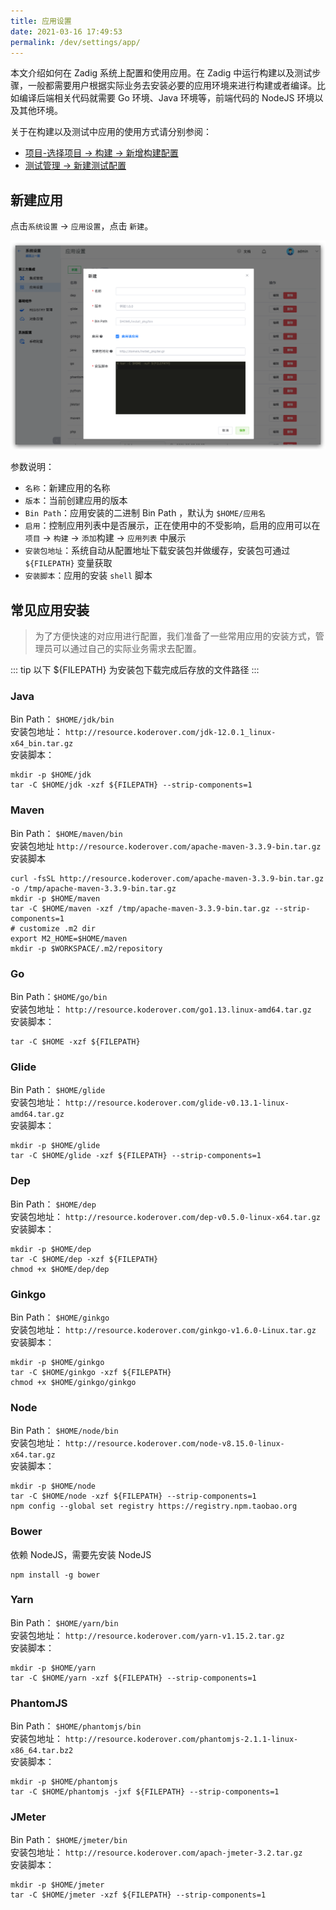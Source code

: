 ```yaml
---
title: 应用设置
date: 2021-03-16 17:49:53
permalink: /dev/settings/app/
---
```

本文介绍如何在 Zadig 系统上配置和使用应用。在 Zadig 中运行构建以及测试步骤，一般都需要用户根据实际业务去安装必要的应用环境来进行构建或者编译。比如编译后端相关代码就需要 Go 环境、Java 环境等，前端代码的 NodeJS 环境以及其他环境。

关于在构建以及测试中应用的使用方式请分别参阅：

- [项目-选择项目 -> 构建 -> 新增构建配置](/dev/project/build/)
- [测试管理 -> 新建测试配置](/dev/quality/test/)

## 新建应用

点击`系统设置` -> `应用设置`，点击 `新建`。

![app](./_images/app.png)

参数说明：
- `名称`：新建应用的名称
- `版本`：当前创建应用的版本
- `Bin Path`：应用安装的二进制 Bin Path ，默认为 `$HOME/应用名`
- `启用`：控制应用列表中是否展示，正在使用中的不受影响，启用的应用可以在 `项目` -> `构建` -> `添加`构建 -> `应用列表` 中展示
- `安装包地址`：系统自动从配置地址下载安装包并做缓存，安装包可通过 `${FILEPATH}` 变量获取
- `安装脚本`：应用的安装 `shell` 脚本

## 常见应用安装

> 为了方便快速的对应用进行配置，我们准备了一些常用应用的安装方式，管理员可以通过自己的实际业务需求去配置。

::: tip
以下 ${FILEPATH} 为安装包下载完成后存放的文件路径
:::
### Java
Bin Path： `$HOME/jdk/bin` <br>
安装包地址： `http://resource.koderover.com/jdk-12.0.1_linux-x64_bin.tar.gz` <br>
安装脚本：
```
mkdir -p $HOME/jdk
tar -C $HOME/jdk -xzf ${FILEPATH} --strip-components=1
```
### Maven
Bin Path： `$HOME/maven/bin` <br>
安装包地址 `http://resource.koderover.com/apache-maven-3.3.9-bin.tar.gz` <br>
安装脚本
```
curl -fsSL http://resource.koderover.com/apache-maven-3.3.9-bin.tar.gz  -o /tmp/apache-maven-3.3.9-bin.tar.gz
mkdir -p $HOME/maven
tar -C $HOME/maven -xzf /tmp/apache-maven-3.3.9-bin.tar.gz --strip-components=1
# customize .m2 dir
export M2_HOME=$HOME/maven
mkdir -p $WORKSPACE/.m2/repository
```
### Go
Bin Path：`$HOME/go/bin` <br>
安装包地址： `http://resource.koderover.com/go1.13.linux-amd64.tar.gz` <br>
安装脚本：
```
tar -C $HOME -xzf ${FILEPATH}
```
### Glide
Bin Path： `$HOME/glide` <br>
安装包地址： `http://resource.koderover.com/glide-v0.13.1-linux-amd64.tar.gz` <br>
安装脚本：
```
mkdir -p $HOME/glide
tar -C $HOME/glide -xzf ${FILEPATH} --strip-components=1
```
### Dep
Bin Path： `$HOME/dep` <br>
安装包地址： `http://resource.koderover.com/dep-v0.5.0-linux-x64.tar.gz` <br>
安装脚本：
```
mkdir -p $HOME/dep
tar -C $HOME/dep -xzf ${FILEPATH}
chmod +x $HOME/dep/dep
```
### Ginkgo
Bin Path： `$HOME/ginkgo` <br>
安装包地址： `http://resource.koderover.com/ginkgo-v1.6.0-Linux.tar.gz` <br>
安装脚本：
```
mkdir -p $HOME/ginkgo
tar -C $HOME/ginkgo -xzf ${FILEPATH}
chmod +x $HOME/ginkgo/ginkgo
```
### Node
Bin Path： `$HOME/node/bin` <br>
安装包地址： `http://resource.koderover.com/node-v8.15.0-linux-x64.tar.gz` <br>
安装脚本：
```
mkdir -p $HOME/node
tar -C $HOME/node -xzf ${FILEPATH} --strip-components=1
npm config --global set registry https://registry.npm.taobao.org
```
### Bower
依赖 NodeJS，需要先安装 NodeJS
```
npm install -g bower
```
### Yarn
Bin Path： `$HOME/yarn/bin` <br>
安装包地址： `http://resource.koderover.com/yarn-v1.15.2.tar.gz` <br>
安装脚本：
```
mkdir -p $HOME/yarn
tar -C $HOME/yarn -xzf ${FILEPATH} --strip-components=1
```


### PhantomJS
Bin Path： `$HOME/phantomjs/bin` <br>
安装包地址： `http://resource.koderover.com/phantomjs-2.1.1-linux-x86_64.tar.bz2` <br>
安装脚本：
```
mkdir -p $HOME/phantomjs
tar -C $HOME/phantomjs -jxf ${FILEPATH} --strip-components=1
```
### JMeter
Bin Path： `$HOME/jmeter/bin` <br>
安装包地址： `http://resource.koderover.com/apach-jmeter-3.2.tar.gz` <br>
安装脚本：
```
mkdir -p $HOME/jmeter
tar -C $HOME/jmeter -xzf ${FILEPATH} --strip-components=1
```
